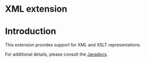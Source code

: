 XML extension
=============

Introduction
============

This extension provides support for XML and XSLT representations.

For additional details, please consult the
[Javadocs](http://www.restlet.org/documentation/2.1/jse/ext/org/restlet/ext/xml/package-summary.html).

